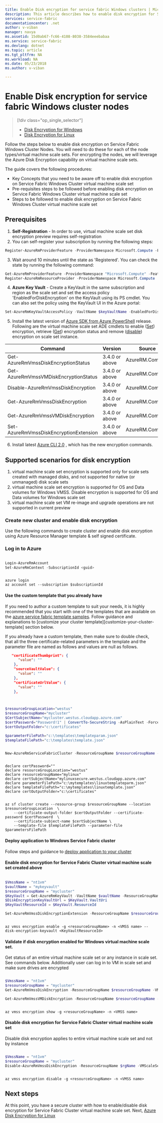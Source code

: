 ```yaml
---
title: Enable Disk encryption for service fabric Windows clusters | Microsoft Docs
description: This article describes how to enable disk encryption for Service Fabric cluster nodes in Azure by using Azure Resource Manager, Azure Key Vault.
services: service-fabric
documentationcenter: .net
author: v-viban
manager: navya
ms.assetid: 15d0ab67-fc66-4108-8038-3584eeebabaa
ms.service: service-fabric
ms.devlang: dotnet
ms.topic: article
ms.tgt_pltfrm: NA
ms.workload: NA
ms.date: 05/23/2018
ms.author: v-viban

---
```

# Enable Disk encryption for service fabric Windows cluster nodes 
> [!div class="op_single_selector"]
> * [Disk Encryption for Windows](service-fabric-enable-azure-disk-encryption-windows.md)
> * [Disk Encryption for Linux](service-fabric-enable-azure-disk-encryption-linux.md)
>
>

Follow the steps below to enable disk encryption on Service Fabric Windows Cluster Nodes. You will need to do these for each of the node types/virtual machine scale sets. For encrypting the nodes, we will leverage the Azure Disk Encryption capability on virtual machine scale sets.

The guide covers the following procedures:

* Key Concepts that you need to be aware off to enable disk encryption on Service Fabric Windows Cluster virtual machine scale set
* Pre-requisites steps to be followed before enabling disk encryption on Service Fabric Windows Cluster virtual machine scale set
* Steps to be followed to enable disk encryption on Service Fabric Windows Cluster virtual machine scale set


## Prerequisites
1. **Self-Registration** - In order to use, virtual machine scale set disk encryption preview requires self-registration
2. You can self-register your subscription by running the following steps: 

```Powershell
Register-AzureRmProviderFeature -ProviderNamespace Microsoft.Compute -FeatureName "UnifiedDiskEncryption"
```

3. Wait around 10 minutes until the state as 'Registered'. You can check the state by running the following command: 

```Powershell
Get-AzureRmProviderFeature -ProviderNamespace "Microsoft.Compute" -FeatureName "UnifiedDiskEncryption"
Register-AzureRmResourceProvider -ProviderNamespace Microsoft.Compute
```

4. **Azure Key Vault** - Create a KeyVault in the same subscription and region as the scale set and set the access policy   'EnabledForDiskEncryption' on the KeyVault using its PS cmdlet. You can also set the policy using the KeyVault UI in the Azure portal: 

```Powershell
Set-AzureRmKeyVaultAccessPolicy -VaultName $keyVaultName -EnabledForDiskEncryption
```

5. Install the latest version of [Azure SDK from Azure PowerShell](https://github.com/Azure/azure-powershell/releases) release. Following are the virtual machine scale set ADE cmdlets to enable ([Set](https://docs.microsoft.com/en-us/powershell/module/azurerm.compute/set-azurermvmssdiskencryptionextension?view=azurermps-4.4.1)) encryption, retrieve ([Get](https://docs.microsoft.com/en-us/powershell/module/azurerm.compute/get-azurermvmssvmdiskencryption?view=azurermps-4.4.1)) encryption status and remove ([disable](https://docs.microsoft.com/en-us/powershell/module/azurerm.compute/disable-azurermvmssdiskencryption?view=azurermps-4.4.1)) encryption on scale set instance.

| Command | Version |  Source  |
| ------------- |-------------| ------------|
| Get-AzureRmVmssDiskEncryptionStatus   | 3.4.0 or above | AzureRM.Compute |
| Get-AzureRmVmssVMDiskEncryptionStatus   | 3.4.0 or above | AzureRM.Compute |
| Disable-AzureRmVmssDiskEncryption   | 3.4.0 or above | AzureRM.Compute |
| Get-AzureRmVmssDiskEncryption   | 3.4.0 or above | AzureRM.Compute |
| Get-AzureRmVmssVMDiskEncryption   | 3.4.0 or above | AzureRM.Compute |
| Set-AzureRmVmssDiskEncryptionExtension   | 3.4.0 or above | AzureRM.Compute |


6. Install latest [Azure CLI 2.0](https://docs.microsoft.com/en-us/cli/azure/install-azure-cli?view=azure-cli-latest) , which has the new encryption commands.


## Supported scenarios for disk encryption
1. virtual machine scale set encryption is supported only for scale sets created with managed disks, and not supported for native (or unmanaged) disk scale sets
2. virtual machine scale set encryption is supported for OS and Data volumes for Windows VMSS. Disable encryption is supported for OS and Data volumes for Windows scale set
3. virtual machine scale set VM re-image and upgrade operations are not supported in current preview 


### Create new cluster and enable disk encryption

Use the following commands to create cluster and enable disk encryption using Azure Resource Manager template & self signed certificate.

### Log in to Azure 

```Powershell

Login-AzureRmAccount
Set-AzureRmContext -SubscriptionId <guid>

```

```CLI

azure login
az account set --subscription $subscriptionId

```

#### Use the custom template that you already have 

If you need to author a custom template to suit your needs, it is highly recommended that you start with one of the templates that are available on the [azure service fabric template samples](https://github.com/Azure-Samples/service-fabric-cluster-templates/tree/master). Follow guidance and explanations to [customize your cluster template][customize-your-cluster-template] section below.

If you already have a custom template, then make sure to double check, that all the three certificate-related parameters in the template and the parameter file are named as follows and values are null as follows.

```Json
   "certificateThumbprint": {
      "value": ""
    },
    "sourceVaultValue": {
      "value": ""
    },
    "certificateUrlValue": {
      "value": ""
    },
```


```Powershell


$resourceGroupLocation="westus"
$resourceGroupName="mycluster"
$CertSubjectName="mycluster.westus.cloudapp.azure.com"
$certPassword="Password!1" | ConvertTo-SecureString -AsPlainText -Force 
$certOutputFolder="c:\certificates"

$parameterFilePath="c:\templates\templateparam.json"
$templateFilePath="c:\templates\template.json"


New-AzureRmServiceFabricCluster -ResourceGroupName $resourceGroupName -CertificateOutputFolder $certOutputFolder -CertificatePassword $certpassword -CertificateSubjectName $CertSubjectName -TemplateFile $templateFilePath -ParameterFile $parameterFilePath 

```


```CLI

declare certPassword=""
declare resourceGroupLocation="westus"
declare resourceGroupName="mylinux"
declare certSubjectName="mylinuxsecure.westus.cloudapp.azure.com"
declare parameterFilePath="c:\mytemplates\linuxtemplateparm.json"
declare templateFilePath="c:\mytemplates\linuxtemplate.json"
declare certOutputFolder="c:\certificates"


az sf cluster create --resource-group $resourceGroupName --location $resourceGroupLocation  \
	--certificate-output-folder $certOutputFolder --certificate-password $certPassword  \
	--certificate-subject-name $certSubjectName \
    --template-file $templateFilePath --parameter-file $parametersFilePath

```

#### Deploy application to Windows Service Fabric cluster
Follow steps and guidance to [deploy application to your cluster](https://docs.microsoft.com/en-us/azure/service-fabric/service-fabric-deploy-remove-applications)


#### Enable disk encryption for Service Fabric Cluster virtual machine scale set created above
 
```Powershell

$VmssName = "nt1vm"
$vaultName = "mykeyvault"
$resourceGroupName = "mycluster"
$KeyVault = Get-AzureRmKeyVault -VaultName $vaultName -ResourceGroupName $rgName
$DiskEncryptionKeyVaultUrl = $KeyVault.VaultUri
$KeyVaultResourceId = $KeyVault.ResourceId

Set-AzureRmVmssDiskEncryptionExtension -ResourceGroupName $resourceGroupName -VMScaleSetName $VmssName -DiskEncryptionKeyVaultUrl $DiskEncryptionKeyVaultUrl -DiskEncryptionKeyVaultId $KeyVaultResourceId -VolumeType All

```

```CLI

az vmss encryption enable -g <resourceGroupName> -n <VMSS name> --disk-encryption-keyvault <KeyVaultResourceId>

```


#### Validate if disk encryption enabled for Windows virtual machine scale set.
Get status of an entire virtual machine scale set or any instance in scale set. See commands below.
Additionally user can log in to VM in scale set and make sure drives are encrypted

```Powershell

$VmssName = "nt1vm"
$resourceGroupName = "mycluster"
Get-AzureRmVmssDiskEncryption -ResourceGroupName $resourceGroupName -VMScaleSetName $VmssName

Get-AzureRmVmssVMDiskEncryption -ResourceGroupName $resourceGroupName -VMScaleSetName $VmssName -InstanceId "0"

```

```CLI

az vmss encryption show -g <resourceGroupName> -n <VMSS name>

```


#### Disable disk encryption for Service Fabric Cluster virtual machine scale set 
Disable disk encryption applies to entire virtual machine scale set and not by instance 

```Powershell

$VmssName = "nt1vm"
$resourceGroupName = "mycluster"
Disable-AzureRmVmssDiskEncryption -ResourceGroupName $rgName -VMScaleSetName $VmssName

```

```CLI

az vmss encryption disable -g <resourceGroupName> -n <VMSS name>

```


## Next steps
At this point, you have a secure cluster with how to enable/disable disk encryption for Service Fabric Cluster virtual machine scale set. Next, [Azure Disk Encryption for Linux](service-fabric-enable-azure-disk-encryption-linux.md) 

